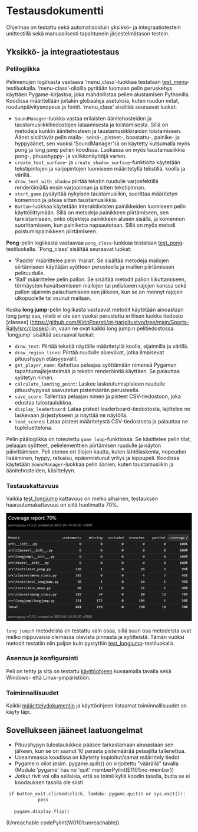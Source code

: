 # Testausdokumentti
Ohjelmaa on testattu sekä automatisoiduin yksikkö- ja integraatiotestein unittestillä sekä manuaalisesti tapahtunein järjestelmätason testein.

## Yksikkö- ja integraatiotestaus

### Pelilogiikka
Pelimenujen logiikasta vastaava ’menu_class’-luokkaa testataan [test_menu]( https://github.com/KirinPoersti/ot-harjoitustyo/blob/main/Sports-Rally/src/tests/test_menu.py)-testiluokalla.  ’menu-class’-olioilla pyritään luomaan pelin peruskehys käyttäen Pygame-kirjastoa, joka mahdollistaa pelien alustamisen Pythonilla. Koodissa määritellään joitakin globaaleja asetuksia, kuten ruudun mitat, ruudunpäivitysnopeus ja fontit. ’menu_class’ sisältää seuraavat luokat:

-	`SoundManager`-luokka vastaa erilaisten äänitehosteiden ja taustamusiikkitiedostojen lataamisesta ja toistamisesta. Sillä on metodeja kunkin äänitehosteen ja taustamusiikkiraidan toistamiseen. Äänet sisältävät pelin maila-, seinä-, pisteet-, boostattu-, painike- ja hyppyäänet, sen vuoksi ’SoundManager’:iä on käytetty kutsumalla myös pong ja long jump pelien koodissa. Luokassa on myös taustamusiikkia pong-, pituushyppy- ja valikkonäyttöjä varten.
-	`create_text_surface`- ja `create_shadow_surface`-funktioita käytetään tekstipintojen ja varjopintojen luomiseen määritetyllä tekstillä, koolla ja värillä.
-	 `draw_text_with_shadow` piirtää tekstin ruudulle varjoefektillä renderöimällä ensin varjopinnan ja sitten tekstipinnan.
-	`start_game` pysäyttää nykyisen taustamusiikin, suorittaa määritetyn komennon ja jatkaa sitten taustamusiikkia.
-	`Button`-luokkaa käytetään interaktiivisten painikkeiden luomiseen pelin käyttöliittymään. Sillä on metodeja painikkeen piirtämiseen, sen tarkistamiseen, onko objekteja painikkeen alueen sisällä, ja komennon suorittamiseen, kun painiketta napsautetaan. Sillä on myös metodi poistumispainikkeen piirtämiseen.

**Pong**-pelin logiikasta vastaavaa `pong_class`-luokkaa testataan [test_pong](https://github.com/KirinPoersti/ot-harjoitustyo/blob/main/Sports-Rally/src/tests/test_pong.py)-testiluokalla. `Pong_class’ sisältää seuraavat luokat:
-	’Paddle’ määrittelee pelin ’mailat’. Se sisältää metodeja mailojen siirtämiseen käyttäjän syötteen perusteella ja mailien piirtämiseen peliruudulle.
-	’Ball’ määrittelee pelin pallon. Se sisältää metodit pallon liikuttamiseen, törmäysten havaitsemiseen mailojen tai pelialueen rajojen kanssa sekä pallon sijainnin palauttamiseen sen jälkeen, kun se on mennyt rajojen ulkopuolelle tai osunut mailaan.

Koska **long jump**-pelin logiikasta vastaavat metodit käytetään ainoastaan long jump:ssa, niistä ei ole sen vuoksi perustettu erillisen luokka tiedosto [classes] (https://github.com/KirinPoersti/ot-harjoitustyo/tree/main/Sports-Rally/src/classes):iin, vaan ne ovat kaikki long jump:n pelitiedostossa. `longjump’ sisältää seuraavat luokat:
-	`draw_text`: Piirtää tekstiä näytölle määritetyllä koolla, sijainnilla ja värillä.
-	`draw_region_lines`: Piirtää ruudulle alueviivat, jotka ilmaisevat pituushypyn etäisyysvälit.
-	`get_player_name`: Kehottaa pelaajaa syöttämään nimensä Pygamen tapahtumajärjestelmää ja tekstin renderöintiä käyttäen. Se palauttaa syötetyn nimen.
-	`calculate_landing_point`: Laskee laskeutumispisteen ruudulle pituushypyssä saavutetun pistemäärän perusteella.
-	`save_score`: Tallentaa pelaajan nimen ja pisteet CSV-tiedostoon, joka edustaa tulostaulukkoa.
-	`display_leaderboard`: Lataa pisteet leaderboard-tiedostosta, lajittelee ne laskevaan järjestykseen ja näyttää ne näytöllä.
-	`load_scores`: Lataa pisteet määritetystä CSV-tiedostosta ja palauttaa ne tupleluettelona.

Pelin päälogiikka on toteutettu `game_loop`-funktiossa. Se käsittelee pelin tilat, pelaajan syötteet, pelielementtien piirtämisen ruudulle ja näytön päivittämisen. Peli etenee eri tilojen kautta, kuten lähtölaskenta, nopeuden lisääminen, hyppy, ratkaisu, epäonnistunut yritys ja loppupeli.
Koodissa käytetään `SoundManager`-luokkaa pelin äänien, kuten taustamusiikin ja äänitehosteiden, käsittelyyn.

### Testauskattavuus
Vaikka [test_longjump]( https://github.com/KirinPoersti/ot-harjoitustyo/blob/main/Sports-Rally/src/tests/test_longjump.py) kattavuus on melko alhainen, testauksen haarautumakattavuus on siitä huolimatta 70%.

![](https://github.com/KirinPoersti/ot-harjoitustyo/blob/main/dokumentaatio/kuvat/testikattavuus.PNG)

`long jump`:n metodeista on testattu vain osaa, sillä suuri osa metodeista ovat melko riippuvaisia olemassa olevista pinnasta ja syötteistä. Tämän vuoksi metodit testatiin niin paljon kuin pystyttiin [test_longjump]( https://github.com/KirinPoersti/ot-harjoitustyo/blob/main/Sports-Rally/src/tests/test_longjump.py)-testiluokalla.

### Asennus ja konfigurointi
Peli on tehty ja sitä on testattu [käyttöohjeen](./kayttoohje.md) kuvaamalla tavalla sekä Windows- että Linux-ympäristöön.

### Toiminnallisuudet
Kaikki [määrittelydokumentin](https://github.com/KirinPoersti/ot-harjoitustyo/blob/main/dokumentaatio/vaatimusmaarittely.md) ja käyttöohjeen listaamat toiminnallisuudet on käyty läpi. 
## Sovellukseen jääneet laatuongelmat
- Pituushypyn tulostaulukkoa pääsee tarkastamaan ainoastaan sen jälkeen, kun se on saanut 10 parasta pistemäärää pelaajilta tallenettua.
- Useammassa koodissa on käytetty kopioitut/samat määrittely tiedot
- Pygame:n oliot (esim. pygame.quit()) on kirjoitettu "väärällä" tavalla (Module 'pygame' has no 'quit' memberPylint(E1101:no-member))
- Jotkut rivit voi olla sellaisia, että se toimii kyllä koodin tasolla, butta se ei koodauksen tasolla ole siisti
```
 if button_exit.clicked(click, lambda: pygame.quit() or sys.exit()):
            pass

   pygame.display.flip() 
```
(Unreachable codePylint(W0101:unreachable))
